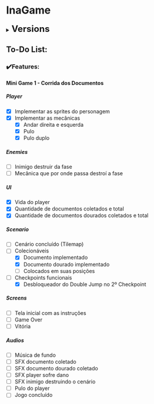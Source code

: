 # InaGame

<details>
    <summary><strong><font size = "5">Versions</font></strong></summary>

    0️⃣v0.0.1.5
    ✔️DoubleJump has been implemented
    🚧Colecionáveis em cada posição
    🚧Tela Win
    

    0️⃣v0.0.1.4
    ✔️UI: Vida do player
    ✔️Cinemachine has implemented and player has your own camera
    ♻️Hierarchy organization with a separation pattern
    🚧Inicial Screen: imgs has been implemented


    0️⃣v0.0.1.3
    ✔️Player mechanics
    ✔️UI Document both
    ✔️Scenario: Both document has implemented
    🚧Inicial Screen


    0️⃣v0.0.1.2
    🚧Sketch of the scenario


    0️⃣v0.0.1.1
    🐛Fixed jump


    0️⃣v0.0.1.0
    🚧Level Part1
    🚧Player


    0️⃣v0.0.0.0
    ✔️Project created - 2022.3.11f
    ✔️Repository created

    ✔️🚧♻️🔥🐛🛠️🏆

</details>

## To-Do List:

### ✔️Features:<br>

#### Mini Game 1 - Corrida dos Documentos

##### Player

- [x] Implementar as sprites do personagem
- [x] Implementar as mecânicas
  - [x] Andar direita e esquerda
  - [x] Pulo
  - [x] Pulo duplo

##### Enemies

- [ ] Inimigo destruir da fase
- [ ] Mecânica que por onde passa destroí a fase

##### UI

- [x] Vida do player
- [x] Quantidade de documentos coletados e total
- [x] Quantidade de documentos dourados coletados e total

##### Scenario

- [ ] Cenário concluído (Tilemap)
- [ ] Colecionáveis
  - [x] Documento implementado
  - [x] Documento dourado implementado
  - [ ] Colocados em suas posições
- [ ] Checkpoints funcionais
  - [x] Desbloqueador do Double Jump no 2º Checkpoint

##### Screens

- [ ] Tela inicial com as instruções
- [ ] Game Over
- [ ] Vitória

##### Audios

- [ ] Música de fundo
- [ ] SFX documento coletado
- [ ] SFX documento dourado coletado
- [ ] SFX player sofre dano
- [ ] SFX inimigo destruindo o cenário
- [ ] Pulo do player
- [ ] Jogo concluído
